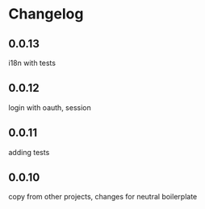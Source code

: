 # Changelog

## 0.0.13
i18n with tests

## 0.0.12
login with oauth, session

## 0.0.11
adding tests

## 0.0.10
copy from other projects, changes for neutral boilerplate
